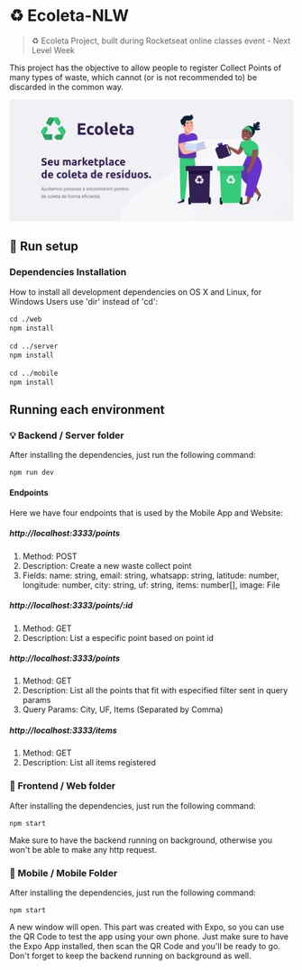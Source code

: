 # ♻️ Ecoleta-NLW
> ♻️ Ecoleta Project, built during Rocketseat online classes event - Next Level Week

This project has the objective to allow people to register Collect Points of many types of waste, which cannot (or is not recommended to) be discarded in the common way.

![](banner.png)

## :wrench: Run setup

### Dependencies Installation 

How to install all development dependencies on OS X and Linux, for Windows Users use 'dir' instead of 'cd':
```
cd ./web
npm install

cd ../server
npm install

cd ../mobile
npm install
```

## Running each environment

### :bulb: Backend / Server folder

After installing the dependencies, just run the following command:

```
npm run dev
```

#### Endpoints

Here we have four endpoints that is used by the Mobile App and Website:

##### http:<span></span>//localhost:3333/points

1. Method: POST
2. Description: Create a new waste collect point
3. Fields: name: string, email: string, whatsapp: string, latitude: number, longitude: number, city: string, uf: string, items: number[], image: File

##### http:<span></span>//localhost:3333/points/:id

1. Method: GET
2. Description: List a especific point based on point id

##### http:<span></span>//localhost:3333/points

1. Method: GET
2. Description: List all the points that fit with especified filter sent in query params
3. Query Params: City, UF, Items (Separated by Comma)

##### http:<span></span>//localhost:3333/items

1. Method: GET
2. Description: List all items registered


### :art: Frontend / Web folder

After installing the dependencies, just run the following command:
```
npm start
```

Make sure to have the backend running on background, otherwise you won't be able to make any http request.

### 📱 Mobile / Mobile Folder

After installing the dependencies, just run the following command:
```
npm start
```

A new window will open. This part was created with Expo, so you can use the QR Code to test the app using your own phone. Just make sure to have the Expo App installed, then scan the QR Code and you'll be ready to go. Don't forget to keep the backend running on background as well.
